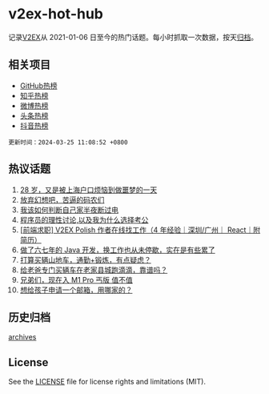 # v2ex-hot-hub

 记录[V2EX](https://www.v2ex.com/)从 2021-01-06 日至今的热门话题。每小时抓取一次数据，按天[归档](archives)。
 
 ## 相关项目

- [GitHub热榜](https://github.com/lonnyzhang423/github-hot-hub)
- [知乎热榜](https://github.com/lonnyzhang423/zhihu-hot-hub)
- [微博热榜](https://github.com/lonnyzhang423/weibo-hot-hub)
- [头条热榜](https://github.com/lonnyzhang423/toutiao-hot-hub)
- [抖音热榜](https://github.com/lonnyzhang423/douyin-hot-hub)


 `更新时间：2024-03-25 11:08:52 +0800`

## 热议话题

1. [28 岁，又是被上海户口烦恼到做噩梦的一天](https://www.v2ex.com/t/1026490)
1. [放弃幻想吧，苦逼的码农们](https://www.v2ex.com/t/1026580)
1. [我该如何判断自己家半夜断过电](https://www.v2ex.com/t/1026489)
1. [程序员的理性讨论,以及我为什么选择考公](https://www.v2ex.com/t/1026475)
1. [[前端求职] V2EX Polish 作者在线找工作（4 年经验｜深圳/广州｜ React｜附简历）](https://www.v2ex.com/t/1026619)
1. [做了六七年的 Java 开发，换工作也从未停歇，实在是有些累了](https://www.v2ex.com/t/1026492)
1. [打算买辆山地车，通勤+锻炼，有点疑虑？](https://www.v2ex.com/t/1026535)
1. [给老爸专门买辆车在老家县城跑滴滴，靠谱吗？](https://www.v2ex.com/t/1026634)
1. [兄弟们，现在入 M1 Pro 丐版 值不值](https://www.v2ex.com/t/1026506)
1. [想给孩子申请一个邮箱，用哪家的？](https://www.v2ex.com/t/1026640)

## 历史归档

[archives](archives)

## License

See the [LICENSE](LICENSE) file for license rights and limitations (MIT).
